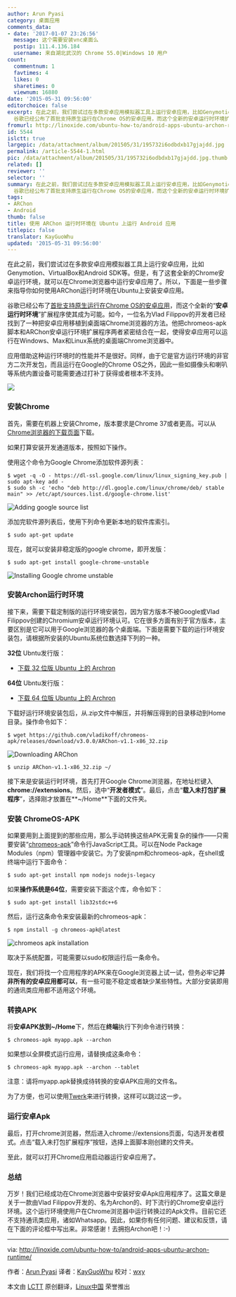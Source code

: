 ```yaml
---
author: Arun Pyasi
category: 桌面应用
comments_data:
- date: '2017-01-07 23:26:56'
  message: 这个需要安装vnc桌面么
  postip: 111.4.136.184
  username: 来自湖北武汉的 Chrome 55.0|Windows 10 用户
count:
  commentnum: 1
  favtimes: 4
  likes: 0
  sharetimes: 0
  viewnum: 16880
date: '2015-05-31 09:56:00'
editorchoice: false
excerpt: 在此之前，我们尝试过在多款安卓应用模拟器工具上运行安卓应用，比如Genymotion、VirtualBox和Android SDK等。但是，有了这套全新的Chrome安卓运行环境，就可以在Chrome浏览器中运行安卓应用了。所以，下面是一些步骤来指导你如何使用ARChon运行时环境在Ubuntu上安装安卓应用。
  谷歌已经公布了首批支持原生运行在Chrome OS的安卓应用，而这个全新的安卓运行时环境扩展程序使其成为可能。如今，一位名为Vlad Filippov的开发者已经找到了一种把安卓应用移植到桌面端Chrome浏览器的方法。他把chromeos-apk脚本和ARChon安卓运行环境扩展程序两
fromurl: http://linoxide.com/ubuntu-how-to/android-apps-ubuntu-archon-runtime/
id: 5544
islctt: true
largepic: /data/attachment/album/201505/31/195732i6odbdxb17gjajdd.jpg
permalink: /article-5544-1.html
pic: /data/attachment/album/201505/31/195732i6odbdxb17gjajdd.jpg.thumb.jpg
related: []
reviewer: ''
selector: ''
summary: 在此之前，我们尝试过在多款安卓应用模拟器工具上运行安卓应用，比如Genymotion、VirtualBox和Android SDK等。但是，有了这套全新的Chrome安卓运行环境，就可以在Chrome浏览器中运行安卓应用了。所以，下面是一些步骤来指导你如何使用ARChon运行时环境在Ubuntu上安装安卓应用。
  谷歌已经公布了首批支持原生运行在Chrome OS的安卓应用，而这个全新的安卓运行时环境扩展程序使其成为可能。如今，一位名为Vlad Filippov的开发者已经找到了一种把安卓应用移植到桌面端Chrome浏览器的方法。他把chromeos-apk脚本和ARChon安卓运行环境扩展程序两
tags:
- ARChon
- Android
thumb: false
title: 使用 ARChon 运行时环境在 Ubuntu 上运行 Android 应用
titlepic: false
translator: KayGuoWhu
updated: '2015-05-31 09:56:00'
---
```


在此之前，我们尝试过在多款安卓应用模拟器工具上运行安卓应用，比如Genymotion、VirtualBox和Android SDK等。但是，有了这套全新的Chrome安卓运行环境，就可以在Chrome浏览器中运行安卓应用了。所以，下面是一些步骤来指导你如何使用ARChon运行时环境在Ubuntu上安装安卓应用。


谷歌已经公布了[首批支持原生运行在Chrome OS的安卓应用](http://chrome.blogspot.com/2014/09/first-set-of-android-apps-coming-to.html)，而这个全新的“**安卓运行时环境**”扩展程序使其成为可能。如今，一位名为Vlad Filippov的开发者已经找到了一种把安卓应用移植到桌面端Chrome浏览器的方法。他把chromeos-apk脚本和ARChon安卓运行环境扩展程序两者紧密结合在一起，使得安卓应用可以运行在Windows、Max和Linux系统的桌面端Chrome浏览器中。


应用借助这种运行环境时的性能并不是很好。同样，由于它是官方运行环境的非官方二次开发包，而且运行在Google的Chrome OS之外，因此一些如摄像头和喇叭等系统内置设备可能需要通过打补丁获得或者根本不支持。


![](/data/attachment/album/201505/31/195732i6odbdxb17gjajdd.jpg)


### 安装Chrome


首先，需要在机器上安装Chrome，版本要求是Chrome 37或者更高。可以从[Chrome浏览器的下载页面](https://www.google.com/chrome/browser)下载。


如果打算安装开发通道版本，按照如下操作。


使用这个命令为Google Chrome添加软件源列表：



```
$ wget -q -O - https://dl-ssl.google.com/linux/linux_signing_key.pub | sudo apt-key add -
$ sudo sh -c 'echo "deb http://dl.google.com/linux/chrome/deb/ stable main" >> /etc/apt/sources.list.d/google-chrome.list'

```

![Adding google source list](/data/attachment/album/201505/31/000501zdca4ss9scjc9yjj.png)


添加完软件源列表后，使用下列命令更新本地的软件库索引。



```
$ sudo apt-get update

```

现在，就可以安装非稳定版的google chrome，即开发版：



```
$ sudo apt-get install google-chrome-unstable

```

![Installing Google chrome unstable](/data/attachment/album/201505/31/000502zoyyvu0rzqiqvyq5.png)


### 安装Archon运行时环境


接下来，需要下载定制版的运行环境安装包，因为官方版本不被Google或Vlad Filippov创建的Chromium安卓运行环境认可。它在很多方面有别于官方版本，主要区别是它可以用于Google浏览器的各个桌面端。下面是需要下载的运行环境安装包，请根据所安装的Ubuntu系统位数选择下列的一种。


**32位** Ubntu发行版：


* [下载 32 位版 Ubuntu 上的 Archron](https://github.com/vladikoff/chromeos-apk/releases/download/v3.0.0/ARChon-v1.1-x86_32.zip)


**64位** Ubntu发行版：


* [下载 64 位版 Ubuntu 上的 Archron](https://github.com/vladikoff/chromeos-apk/releases/download/v3.0.0/ARChon-v1.1-x86_64.zip)


下载好运行环境安装包后，从.zip文件中解压，并将解压得到的目录移动到Home目录。操作命令如下：



```
$ wget https://github.com/vladikoff/chromeos-apk/releases/download/v3.0.0/ARChon-v1.1-x86_32.zip

```

![Downloading ARChon](/data/attachment/album/201505/31/000503viw1i9pu3d3udwdi.png)



```
$ unzip ARChon-v1.1-x86_32.zip ~/

```

接下来是安装运行时环境，首先打开Google Chrome浏览器，在地址栏键入**chrome://extensions**。然后，选中“**开发者模式**”。最后，点击“**载入未打包扩展程序**”，选择刚才放置在**~/Home**下面的文件夹。


### 安装 ChromeOS-APK


如果要用到上面提到的那些应用，那么手动转换这些APK无需复杂的操作——只需要安装“[chromeos-apk](https://github.com/vladikoff/chromeos-apk/blob/master/README.md)”命令行JavaScript工具。可以在Node Package Modules（npm）管理器中安装它。为了安装npm和chromeos-apk，在shell或终端中运行下面命令：



```
$ sudo apt-get install npm nodejs nodejs-legacy

```

如果**操作系统是64位**，需要安装下面这个库，命令如下：



```
$ sudo apt-get install lib32stdc++6

```

然后，运行这条命令来安装最新的chromeos-apk：



```
$ npm install -g chromeos-apk@latest

```

![chromeos apk installation](/data/attachment/album/201505/31/000503yzjjl33slgw3mns2.png)


取决于系统配置，可能需要以sudo权限运行后一条命令。


现在，我们将找一个应用程序的APK来在Google浏览器上试一试，但务必牢记**并非所有的安卓应用都可以**，有一些可能不稳定或者缺少某些特性。大部分安装即用的通讯类应用都不适用这个环境。


### 转换APK


将**安卓APK放到~/Home**下，然后在**终端**执行下列命令进行转换：



```
$ chromeos-apk myapp.apk --archon

```

如果想以全屏模式运行应用，请替换成这条命令：



```
$ chromeos-apk myapp.apk --archon --tablet

```

注意：请将myapp.apk替换成待转换的安卓APK应用的文件名。


为了方便，也可以使用[Twerk](https://chrome.google.com/webstore/detail/twerk/jhdnjmjhmfihbfjdgmnappnoaehnhiaf)来进行转换，这样可以跳过这一步。


### 运行安卓Apk


最后，打开chrome浏览器，然后进入chrome://extensions页面，勾选开发者模式。点击“载入未打包扩展程序”按钮，选择上面脚本刚创建的文件夹。


至此，就可以打开Chrome应用启动器运行安卓应用了。


### 总结


万岁！我们已经成功在Chrome浏览器中安装好安卓Apk应用程序了。这篇文章是关于一款由Vlad Filippov开发的、名为Archon的、时下流行的Chrome安卓运行环境。这个运行环境使用户在Chrome浏览器中运行转换过的Apk文件。目前它还不支持通讯类应用，诸如Whatsapp。因此，如果你有任何问题、建议和反馈，请在下面的评论框中写出来。非常感谢！去拥抱Archon吧！:-)




---


via: <http://linoxide.com/ubuntu-how-to/android-apps-ubuntu-archon-runtime/>


作者：[Arun Pyasi](http://linoxide.com/author/arunp/) 译者：[KayGuoWhu](https://github.com/KayGuoWhu) 校对：[wxy](https://github.com/wxy)


本文由 [LCTT](https://github.com/LCTT/TranslateProject) 原创翻译，[Linux中国](http://linux.cn/) 荣誉推出